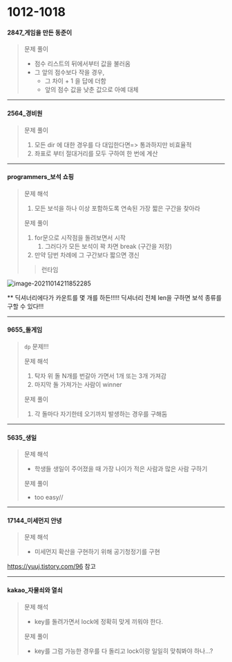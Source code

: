 # 1012-1018

#### 2847_게임을 만든 동준이

> 문제 풀이
>
> - 점수 리스트의 뒤에서부터 값을 불러옴 
> - 그 앞의 점수보다 작을 경우,
>   - 그 차이 + 1 을 답에 더함 
>   - 앞의 점수 값을 낮춘 값으로 아예 대체 

<hr>

#### 2564_경비원


> 문제 풀이
>
> 1. 모든 dir 에 대한 경우를 다 대입한다면=> 통과하지만 비효율적 
> 2. 좌표로 부터 절대거리를 모두 구하여 한 번에 계산 

<hr>

#### programmers_보석 쇼핑

> 문제 해석
>
> 1. 모든 보석을 하나 이상 포함하도록 연속된 가장 짧은 구간을 찾아라
>
> 문제 풀이
>
> 1. for문으로 시작점을 돌려보면서 시작 
>    1. 그러다가 모든 보석이 꽉 차면 break (구간을 저장)
> 2. 만약 담번 차례에 그 구간보다 짧으면 갱신 
>
> > 런타임

![image-20211014211852285](C:\Users\multicampus\AppData\Roaming\Typora\typora-user-images\image-20211014211852285.png)

** 딕셔너리에다가 카운트를 몇 개를 하든!!!!! 딕셔너리 전체 len을 구하면 보석 종류를 구할 수 있다!!! 

<hr>

#### 9655_돌게임

> `dp` 문제!!!
>
> 문제 해석
>
> 1) 탁자 위 돌 N개를 번갈아 가면서 1개 또는 3개 가져감 
> 2) 마지막 돌 가져가는 사람이 winner 
>
> 문제 풀이 
>
> 1. 각 돌마다 자기한테 오기까지 발생하는 경우를 구해둠 

<hr>

#### 5635_생일

> 문제 해석
>
> - 학생들 생일이 주어졌을 때 가장 나이가 적은 사람과 많은 사람 구하기 
>
> 문제 풀이 
>
> - too easy//

<hr>

#### 17144_미세먼지 안녕

> 문제 해석 
>
> - 미세먼지 확산을 구현하기 위해 공기청정기를 구현 

https://yuuj.tistory.com/96 참고

<hr>

#### kakao_자물쇠와 열쇠

> 문제 해석
>
> - key를 돌려가면서 lock에 정확히 맞게 끼워야 한다.
>
> 문제 풀이 
>
> - key를 그럼 가능한 경우를 다 돌리고 lock이랑 일일히 맞춰봐야 하나...?



